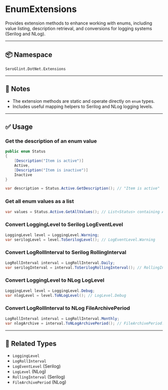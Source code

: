 # EnumExtensions

Provides extension methods to enhance working with enums, including value listing, description retrieval, and conversions for logging systems (Serilog and NLog).

---

## 📦 Namespace

`SeroGlint.DotNet.Extensions`

---

## 🧪 Notes

- The extension methods are static and operate directly on `enum` types.
- Includes useful mapping helpers to Serilog and NLog logging levels.

---

## ✅ Usage

### Get the description of an enum value

```csharp
public enum Status
{
    [Description("Item is active")]
    Active,
    [Description("Item is inactive")]
    Inactive
}

var description = Status.Active.GetDescription(); // "Item is active"
```

### Get all enum values as a list

```csharp
var values = Status.Active.GetAllValues(); // List<Status> containing Active and Inactive
```

### Convert LoggingLevel to Serilog LogEventLevel

```csharp
LoggingLevel level = LoggingLevel.Warning;
var serilogLevel = level.ToSerilogLevel(); // LogEventLevel.Warning
```

### Convert LogRollInterval to Serilog RollingInterval

```csharp
LogRollInterval interval = LogRollInterval.Daily;
var serilogInterval = interval.ToSerilogRollingInterval(); // RollingInterval.Day
```

### Convert LoggingLevel to NLog LogLevel

```csharp
LoggingLevel level = LoggingLevel.Debug;
var nlogLevel = level.ToNLogLevel(); // LogLevel.Debug
```

### Convert LogRollInterval to NLog FileArchivePeriod

```csharp
LogRollInterval interval = LogRollInterval.Monthly;
var nlogArchive = interval.ToNLogArchivePeriod(); // FileArchivePeriod.Month
```

---

## 📘 Related Types

- `LoggingLevel`
- `LogRollInterval`
- `LogEventLevel` (Serilog)
- `LogLevel` (NLog)
- `RollingInterval` (Serilog)
- `FileArchivePeriod` (NLog)